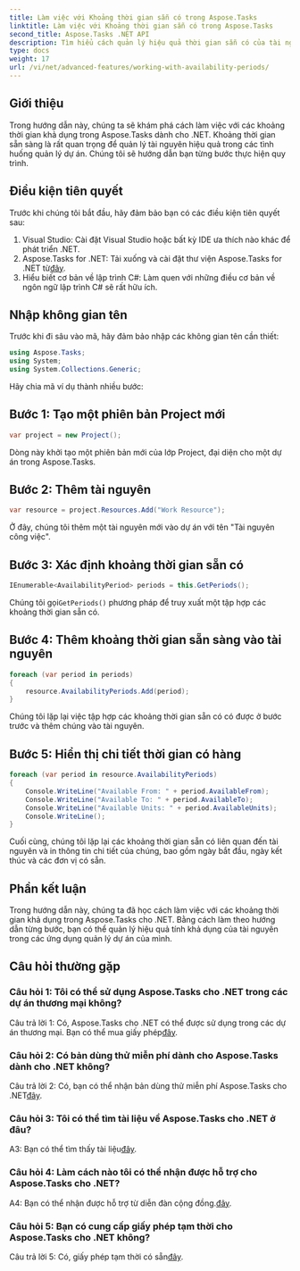 ```yaml
---
title: Làm việc với Khoảng thời gian sẵn có trong Aspose.Tasks
linktitle: Làm việc với Khoảng thời gian sẵn có trong Aspose.Tasks
second_title: Aspose.Tasks .NET API
description: Tìm hiểu cách quản lý hiệu quả thời gian sẵn có của tài nguyên bằng Aspose.Tasks cho .NET. Hướng dẫn này cung cấp hướng dẫn từng bước để làm việc với các khoảng thời gian sẵn có trong dự án .NET của bạn.
type: docs
weight: 17
url: /vi/net/advanced-features/working-with-availability-periods/
---
```

## Giới thiệu

Trong hướng dẫn này, chúng ta sẽ khám phá cách làm việc với các khoảng thời gian khả dụng trong Aspose.Tasks dành cho .NET. Khoảng thời gian sẵn sàng là rất quan trọng để quản lý tài nguyên hiệu quả trong các tình huống quản lý dự án. Chúng tôi sẽ hướng dẫn bạn từng bước thực hiện quy trình.

## Điều kiện tiên quyết

Trước khi chúng tôi bắt đầu, hãy đảm bảo bạn có các điều kiện tiên quyết sau:

1. Visual Studio: Cài đặt Visual Studio hoặc bất kỳ IDE ưa thích nào khác để phát triển .NET.
2.  Aspose.Tasks for .NET: Tải xuống và cài đặt thư viện Aspose.Tasks for .NET từ[đây](https://releases.aspose.com/tasks/net/).
3. Hiểu biết cơ bản về lập trình C#: Làm quen với những điều cơ bản về ngôn ngữ lập trình C# sẽ rất hữu ích.

## Nhập không gian tên

Trước khi đi sâu vào mã, hãy đảm bảo nhập các không gian tên cần thiết:

```csharp
using Aspose.Tasks;
using System;
using System.Collections.Generic;


```

Hãy chia mã ví dụ thành nhiều bước:

## Bước 1: Tạo một phiên bản Project mới

```csharp
var project = new Project();
```

Dòng này khởi tạo một phiên bản mới của lớp Project, đại diện cho một dự án trong Aspose.Tasks.

## Bước 2: Thêm tài nguyên

```csharp
var resource = project.Resources.Add("Work Resource");
```

Ở đây, chúng tôi thêm một tài nguyên mới vào dự án với tên "Tài nguyên công việc".

## Bước 3: Xác định khoảng thời gian sẵn có

```csharp
IEnumerable<AvailabilityPeriod> periods = this.GetPeriods();
```

 Chúng tôi gọi`GetPeriods()` phương pháp để truy xuất một tập hợp các khoảng thời gian sẵn có.

## Bước 4: Thêm khoảng thời gian sẵn sàng vào tài nguyên

```csharp
foreach (var period in periods)
{
    resource.AvailabilityPeriods.Add(period);
}
```

Chúng tôi lặp lại việc tập hợp các khoảng thời gian sẵn có có được ở bước trước và thêm chúng vào tài nguyên.

## Bước 5: Hiển thị chi tiết thời gian có hàng

```csharp
foreach (var period in resource.AvailabilityPeriods)
{
    Console.WriteLine("Available From: " + period.AvailableFrom);
    Console.WriteLine("Available To: " + period.AvailableTo);
    Console.WriteLine("Available Units: " + period.AvailableUnits);
    Console.WriteLine();
}
```

Cuối cùng, chúng tôi lặp lại các khoảng thời gian sẵn có liên quan đến tài nguyên và in thông tin chi tiết của chúng, bao gồm ngày bắt đầu, ngày kết thúc và các đơn vị có sẵn.

## Phần kết luận

Trong hướng dẫn này, chúng ta đã học cách làm việc với các khoảng thời gian khả dụng trong Aspose.Tasks cho .NET. Bằng cách làm theo hướng dẫn từng bước, bạn có thể quản lý hiệu quả tính khả dụng của tài nguyên trong các ứng dụng quản lý dự án của mình.

## Câu hỏi thường gặp

### Câu hỏi 1: Tôi có thể sử dụng Aspose.Tasks cho .NET trong các dự án thương mại không?

 Câu trả lời 1: Có, Aspose.Tasks cho .NET có thể được sử dụng trong các dự án thương mại. Bạn có thể mua giấy phép[đây](https://purchase.aspose.com/buy).

### Câu hỏi 2: Có bản dùng thử miễn phí dành cho Aspose.Tasks dành cho .NET không?

 Câu trả lời 2: Có, bạn có thể nhận bản dùng thử miễn phí Aspose.Tasks cho .NET[đây](https://releases.aspose.com/).

### Câu hỏi 3: Tôi có thể tìm tài liệu về Aspose.Tasks cho .NET ở đâu?

 A3: Bạn có thể tìm thấy tài liệu[đây](https://reference.aspose.com/tasks/net/).

### Câu hỏi 4: Làm cách nào tôi có thể nhận được hỗ trợ cho Aspose.Tasks cho .NET?

 A4: Bạn có thể nhận được hỗ trợ từ diễn đàn cộng đồng.[đây](https://forum.aspose.com/c/tasks/15).

### Câu hỏi 5: Bạn có cung cấp giấy phép tạm thời cho Aspose.Tasks cho .NET không?

 Câu trả lời 5: Có, giấy phép tạm thời có sẵn[đây](https://purchase.aspose.com/temporary-license/).